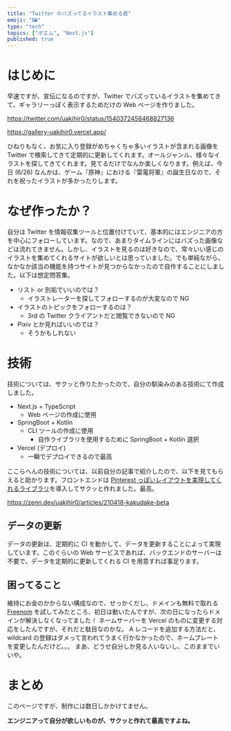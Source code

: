 ```yaml
---
title: "Twitter のバズってるイラスト集める君"
emoji: "🖼️"
type: "tech"
topics: ["ポエム", "Next.js"]
published: true
---
```


# はじめに

早速ですが、宣伝になるのですが、Twitter でバズっているイラストを集めてきて、ギャラリーっぽく表示するためだけの Web ページを作りました。

https://twitter.com/uakihir0/status/1540372458468827136

https://gallery-uakihir0.vercel.app/

ひねりもなく、お気に入り登録がめちゃくちゃ多いイラストが含まれる画像を Twitter で検索してきて定期的に更新してくれます。オールジャンル、様々なイラストを探してきてくれます。見てるだけでなんか楽しくなります。例えば、今日 (6/26) なんかは、ゲーム『原神』における『雷電将軍』の誕生日なので、それを祝ったイラストが多かったりします。

# なぜ作ったか？

自分は Twitter を情報収集ツールと位置付けていて、基本的にはエンジニアの方を中心にフォローしています。なので、あまりタイムラインにはバズった画像などは流れてきません。しかし、イラストを見るのは好きなので、常々いい感じのイラストを集めてくれるサイトが欲しいとは思っていました。でも単純ながら、なかなか該当の機能を持つサイトが見つからなかったので自作することにしました。以下は想定問答集。

- リスト or 別垢でいいのでは？
  - イラストレーターを探してフォローするのが大変なので NG
- イラストのトピックをフォローするのは？
  - 3rd の Twitter クライアントだと閲覧できないので NG
- Pixiv とか見ればいいのでは？
  - そうかもしれない

# 技術

技術については、サクッと作りたかったので、自分の馴染みのある技術にて作成しました。

- Next.js + TypeScript
  - Web ページの作成に使用
- SpringBoot + Kotlin
  - CLI ツールの作成に使用
    - 自作ライブラリを使用するために SpringBoot + Kotlin 選択
- Vercel (デプロイ)
  - 一瞬でデプロイできるので最高

ここらへんの技術については、以前自分の記事で紹介したので、以下を見てもらえると助かります。フロントエンドは [Pinterest っぽいレイアウトを実現してくれるライブラリ](https://github.com/tsuyoshiwada/react-stack-grid)を導入してサクッと作れました。最高。

https://zenn.dev/uakihir0/articles/210418-kakudake-beta

## データの更新

データの更新は、定期的に CI を動かして、データを更新することによって実現しています。このぐらいの Web サービスであれば、バックエンドのサーバーは不要で、データを定期的に更新してくれる CI を用意すれば事足ります。

## 困ってること

維持にお金のかからない構成なので、せっかくだし、ドメインも無料で取れる [Freenom](https://www.freenom.com/ja/index.html) を試してみたところ、初日は動いたんですが、次の日になったらドメインが解決しなくなってました！ ネームサーバーを Vercel のものに変更する対応をしたんですが、それだと駄目なのかな。 A レコードを追加する方法だと、wildcard の登録はダメって言われてうまく行かなかったので、ネームプレートを変更したんだけど。。。 まあ、どうせ自分しか見る人いないし、このままでいいや。

# まとめ

このページですが、制作には数日しかかけてません。

**エンジニアって自分が欲しいものが、サクッと作れて最高ですよね。**
